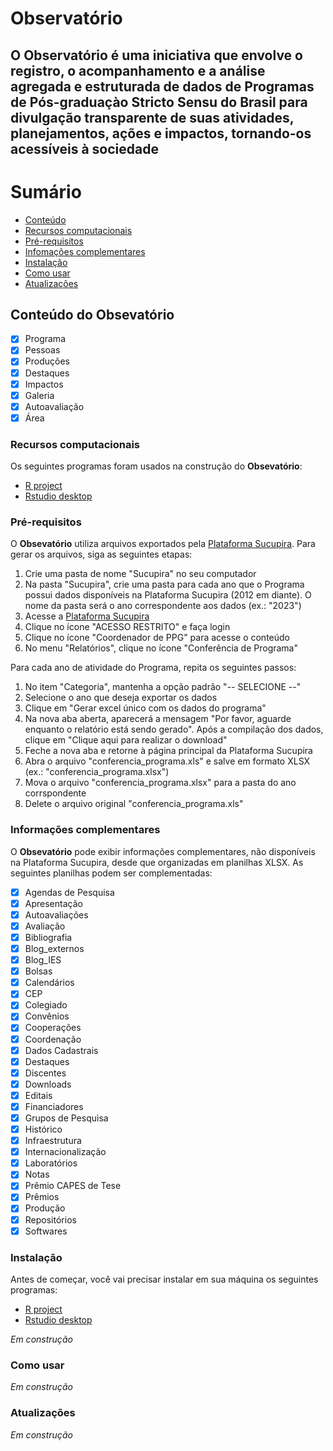 # Observatório

## O **Observatório** é uma iniciativa que envolve o registro, o acompanhamento e a análise agregada e estruturada de dados de Programas de Pós-graduaçào Stricto Sensu do Brasil para divulgação transparente de suas atividades, planejamentos, ações e impactos, tornando-os acessíveis à sociedade

Sumário
=================
<!--ts-->
   * [Conteúdo](#conteudo)
   * [Recursos computacionais](#recursos)
   * [Pré-requisitos](#pre-requisitos)
   * [Infomações complementares](#complementos)
   * [Instalação](#instalacao)
   * [Como usar](#como-usar)
   * [Atualizações](#atualizacao)
<!--te-->

## Conteúdo do **Obsevatório**

- [x] Programa
- [x] Pessoas
- [x] Produções
- [x] Destaques
- [x] Impactos
- [x] Galeria
- [x] Autoavaliação
- [x] Área

### Recursos computacionais

Os seguintes programas foram usados na construção do **Obsevatório**:

- [R project](https://www.r-project.org)
- [Rstudio desktop](https://posit.co/download/rstudio-desktop/)

### Pré-requisitos

O **Obsevatório** utiliza arquivos exportados pela [Plataforma Sucupira](https://sucupira.capes.gov.br/sucupira/). Para gerar os arquivos, siga as seguintes etapas:

1. Crie uma pasta de nome "Sucupira" no seu computador
2. Na pasta "Sucupira", crie uma pasta para cada ano que o Programa possui dados disponíveis na Plataforma Sucupira (2012 em diante). O nome da pasta será o ano correspondente aos dados (ex.: "2023")
3. Acesse a [Plataforma Sucupira](https://sucupira.capes.gov.br/sucupira/)
4. Clique no ícone "ACESSO RESTRITO" e faça login
5. Clique no ícone "Coordenador de PPG" para acesse o conteúdo
6. No menu "Relatórios", clique no ícone "Conferência de Programa"

Para cada ano de atividade do Programa, repita os seguintes passos:
1. No item "Categoria", mantenha a opção padrão "-- SELECIONE --"
2. Selecione o ano que deseja exportar os dados
3. Clique em "Gerar excel único com os dados do programa"
4. Na nova aba aberta, aparecerá a mensagem "Por favor, aguarde enquanto o relatório está sendo gerado". Após a compilação dos dados, clique em "Clique aqui para realizar o download"
5. Feche a nova aba e retorne à página principal da Plataforma Sucupira
6. Abra o arquivo "conferencia_programa.xls" e salve em formato XLSX (ex.: "conferencia_programa.xlsx")
7. Mova o arquivo "conferencia_programa.xlsx" para a pasta do ano corrspondente
8. Delete o arquivo original "conferencia_programa.xls"

### Informações complementares

O **Obsevatório** pode exibir informações complementares, não disponíveis na Plataforma Sucupira, desde que organizadas em planilhas XLSX. As seguintes planilhas podem ser complementadas:

- [x] Agendas de Pesquisa
- [x] Apresentação
- [x] Autoavaliações
- [x] Avaliação
- [x] Bibliografia
- [x] Blog_externos
- [x] Blog_IES
- [x] Bolsas
- [x] Calendários
- [x] CEP
- [x] Colegiado
- [x] Convênios
- [x] Cooperações
- [x] Coordenação
- [x] Dados Cadastrais
- [x] Destaques
- [x] Discentes
- [x] Downloads
- [x] Editais
- [x] Financiadores
- [x] Grupos de Pesquisa
- [x] Histórico
- [x] Infraestrutura
- [x] Internacionalização
- [x] Laboratórios
- [x] Notas
- [x] Prêmio CAPES de Tese
- [x] Prêmios
- [x] Produção
- [x] Repositórios
- [x] Softwares

### Instalação

Antes de começar, você vai precisar instalar em sua máquina os seguintes programas:

- [R project](https://www.r-project.org)
- [Rstudio desktop](https://posit.co/download/rstudio-desktop/)

*Em construção*

### Como usar

*Em construção*

### Atualizações

*Em construção*
